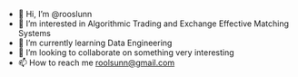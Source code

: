 - 👋 Hi, I’m @rooslunn
- 👀 I’m interested in Algorithmic Trading and Exchange Effective Matching Systems
- 🌱 I’m currently learning Data Engineering
- 💞️ I’m looking to collaborate on something very interesting
- 📫 How to reach me roolsunn@gmail.com

<!---
rooslunn/rooslunn is a ✨ special ✨ repository because its `README.md` (this file) appears on your GitHub profile.
You can click the Preview link to take a look at your changes.
--->
